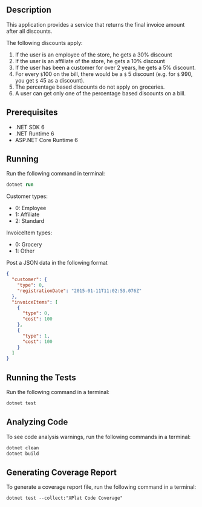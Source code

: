 ## Description

This application provides a service that returns the final invoice amount after all discounts.

The following discounts apply:

1. If the user is an employee of the store, he gets a 30% discount
2. If the user is an affiliate of the store, he gets a 10% discount
3. If the user has been a customer for over 2 years, he gets a 5% discount.
4. For every `$`100 on the bill, there would be a `$` 5 discount (e.g. for `$` 990, you get `$` 45 as a discount).
5. The percentage based discounts do not apply on groceries.
6. A user can get only one of the percentage based discounts on a bill.

## Prerequisites

* .NET SDK 6
* .NET Runtime 6
* ASP.NET Core Runtime 6

## Running

Run the following command in terminal:

```ps
dotnet run
```

Customer types: 
* 0: Employee
* 1: Affiliate
* 2: Standard

InvoiceItem types: 
* 0: Grocery 
* 1: Other

Post a JSON data in the following format

```json
{
  "customer": {
    "type": 0,
    "registrationDate": "2015-01-11T11:02:59.076Z"
  },
  "invoiceItems": [
    {
      "type": 0,
      "cost": 100
    },
    {
      "type": 1,
      "cost": 100
    }
  ]
}
```

## Running the Tests

Run the following command in a terminal:

```ps
dotnet test
```

## Analyzing Code

To see code analysis warnings, run the following commands in a terminal:

```ps
dotnet clean
dotnet build
```

## Generating Coverage Report

To generate a coverage report file, run the following command in a terminal:

```ps
dotnet test --collect:"XPlat Code Coverage"
```
